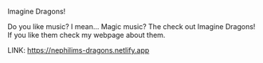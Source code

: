 Imagine Dragons!

Do you like music? I mean... Magic music? The check out Imagine Dragons! If you like them check my webpage about them.

LINK: https://nephilims-dragons.netlify.app
